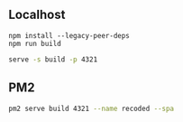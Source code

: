 ## Localhost

```
npm install --legacy-peer-deps
npm run build
```

```sh
serve -s build -p 4321
```

## PM2

```sh
pm2 serve build 4321 --name recoded --spa
```